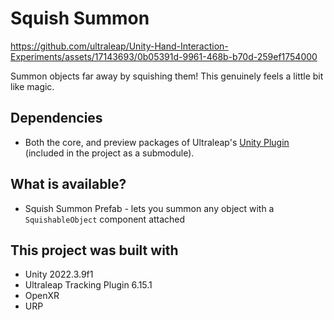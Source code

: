 # Squish Summon

https://github.com/ultraleap/Unity-Hand-Interaction-Experiments/assets/17143693/0b05391d-9961-468b-b70d-259ef1754000

Summon objects far away by squishing them! This genuinely feels a little bit like magic.

## Dependencies

- Both the core, and preview packages of Ultraleap's [Unity Plugin](https://github.com/ultraleap/UnityPlugin) (included in the project as a submodule).

## What is available?

- Squish Summon Prefab - lets you summon any object with a `SquishableObject` component attached

## This project was built with

* Unity 2022.3.9f1
* Ultraleap Tracking Plugin 6.15.1
* OpenXR
* URP
